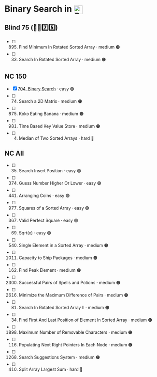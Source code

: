 # Binary Search in <img src="https://upload.wikimedia.org/wikipedia/commons/thumb/c/c3/Python-logo-notext.svg/1869px-Python-logo-notext.svg.png" alt="Python Logo" style="height: 1em; width: auto; vertical-align: sub;">


## Blind 75 (🧑‍🦯7️⃣5️⃣)
- [ ] 895. Find Minimum In Rotated Sorted Array · medium 🟠
- [ ] 33. Search In Rotated Sorted Array · medium 🟠

## NC 150
- [x] [704. Binary Search](https://github.com/flenhu/leetcode/blob/main/Python/05_binarySearch/704_binarySearch.ipynb) · easy 🟢 
- [ ] 74. Search a 2D Matrix · medium 🟠
- [ ] 875. Koko Eating Banana · medium 🟠
- [ ] 981. Time Based Key Value Store · medium 🟠
- [ ] 4. Median of Two Sorted Arrays · hard 🔴

## NC All
- [ ] 35. Search Insert Position · easy 🟢 
- [ ] 374. Guess Number Higher Or Lower · easy 🟢 
- [ ] 441. Arranging Coins · easy 🟢 
- [ ] 977. Squares of a Sorted Array · easy 🟢 
- [ ] 367. Valid Perfect Square · easy 🟢 
- [ ] 69. Sqrt(x) · easy 🟢 
- [ ] 540. Single Element in a Sorted Array · medium 🟠
- [ ] 1011. Capacity to Ship Packages · medium 🟠
- [ ] 162. Find Peak Element · medium 🟠
- [ ] 2300. Successful Pairs of Spells and Potions · medium 🟠
- [ ] 2616. Minimize the Maximum Difference of Pairs · medium 🟠	
- [ ] 81. Search In Rotated Sorted Array II · medium 🟠
- [ ] 34. Find First And Last Position of Element In Sorted Array · medium 🟠
- [ ] 1898. Maximum Number of Removable Characters · medium 🟠
- [ ] 116. Populating Next Right Pointers In Each Node · medium 🟠
- [ ] 1268. Search Suggestions System · medium 🟠
- [ ] 410. Split Array Largest Sum · hard 🔴